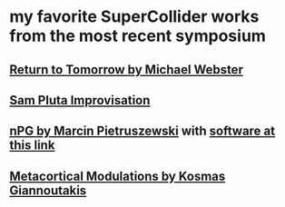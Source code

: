 # my favorite SuperCollider works from the most recent symposium

## [Return to Tomorrow by Michael Webster](https://vimeo.com/944533415/eb2092574a)

## [Sam Pluta Improvisation](https://www.youtube.com/watch?v=yzNoeYhBajk&list=PLCKCLK3FWnUGOVT6wDrOey1yXITtzo8wG&index=4)

## [nPG by Marcin Pietruszewski](https://vimeo.com/701464931) with [software at this link](https://github.com/marcinpiet/nuPG_1.0)

## [Metacortical Modulations by Kosmas Giannoutakis](https://www.kosmasgiannoutakis.art/portfolio/live-coding-music-with-brain-control-interface/)